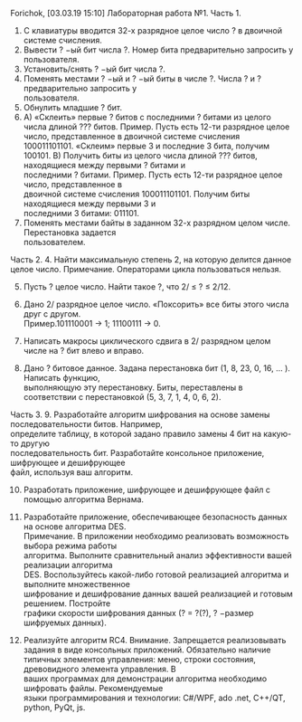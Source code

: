 Forichok, [03.03.19 15:10]
Лабораторная работа №1. 
Часть 1. 
1. С клавиатуры вводится 32-х разрядное целое число ? в двоичной системе счисления.  
1. Вывести ? −ый бит числа ?. Номер бита предварительно запросить у пользователя. 
2. Установить/снять ? −ый бит числа ?. 
3. Поменять местами ? −ый и ? −ый биты в числе ?. Числа ? и ? предварительно запросить у  
пользователя. 
4. Обнулить младшие ? бит. 
2. A) «Склеить» первые ? битов с последними ? битами из целого числа длиной ??? битов. Пример. 
Пусть есть 12-ти разрядное целое число, представленное в двоичной системе счисления  
100011101101. «Склеим» первые 3 и последние 3 бита, получим 100101. 
B) Получить биты из целого числа длиной ??? битов, находящиеся между первыми ? битами и  
последними ? битами. Пример. Пусть есть 12-ти разрядное целое число, представленное в  
двоичной системе счисления 100011101101. Получим биты находящиеся между первыми 3 и  
последними 3 битами: 011101. 
3. Поменять местами байты в заданном 32-х разрядном целом числе. Перестановка задается  
пользователем. 


Часть 2. 
4. Найти максимальную степень 2, на которую делится данное целое число. Примечание. 
Операторами цикла пользоваться нельзя. 

5. Пусть ? целое число. Найти такое ?, что 2/ ≤ ? ≤ 2/12. 

6. Дано 2/ разрядное целое число. «Поксорить» все биты этого числа друг с другом.  
Пример.101110001 → 1; 11100111 → 0. 

7. Написать макросы циклического сдвига в 2/ разрядном целом числе на ? бит влево и вправо. 

8. Дано ? битовое данное. Задана перестановка бит (1, 8, 23, 0, 16, … ). Написать функцию,  
выполняющую эту перестановку. Биты, переставлены в соответствии с перестановкой (5, 3, 7, 1, 4, 0, 6, 2). 


Часть 3. 
9. Разработайте алгоритм шифрования на основе замены последовательности битов. Например,  
определите таблицу, в которой задано правило замены 4 бит на какую-то другую  
последовательность бит. Разработайте консольное приложение, шифрующее и дешифрующее  
файл, используя ваш алгоритм. 

10. Разработать приложение, шифрующее и дешифрующее файл с помощью алгоритма Вернама. 

11. Разработайте приложение, обеспечивающее безопасность данных на основе алгоритма DES.  
Примечание. В приложении необходимо реализовать возможность выбора режима работы  
алгоритма. Выполните сравнительный анализ эффективности вашей реализации алгоритма  
DES. Воспользуйтесь какой-либо готовой реализацией алгоритма и выполните множественное  
шифрование и дешифрование данных вашей реализацией и готовым решением. Постройте  
графики скорости шифрования данных (? = ?(?), ? −размер шифруемых данных). 

12. Реализуйте алгоритм RC4. 
Внимание. Запрещается реализовывать задания в виде консольных приложений. Обязательно наличие  
типичных элементов управления: меню, строки состояния, древовидного элемента управления. В  
ваших программах для демонстрации алгоритма необходимо шифровать файлы. Рекомендуемые  
языки программирования и технологии: C#/WPF, ado .net, C++/QT, python, PyQt, js.
